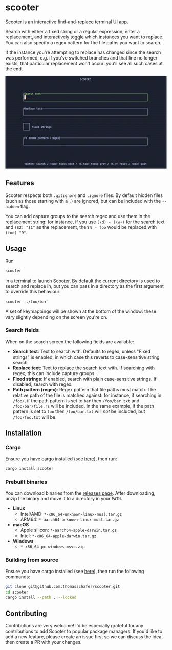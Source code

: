 # scooter

Scooter is an interactive find-and-replace terminal UI app.

Search with either a fixed string or a regular expression, enter a replacement, and interactively toggle which instances you want to replace. You can also specify a regex pattern for the file paths you want to search.

If the instance you're attempting to replace has changed since the search was performed, e.g. if you've switched branches and that line no longer exists, that particular replacement won't occur: you'll see all such cases at the end.

![Scooter preview](media/preview.gif)

## Features

Scooter respects both `.gitignore` and `.ignore` files. By default hidden files (such as those starting with a `.`) are ignored, but can be included with the `--hidden` flag.

You can add capture groups to the search regex and use them in the replacement string: for instance, if you use `(\d) - (\w+)` for the search text and `($2) "$1"` as the replacement, then `9 - foo` would be replaced with `(foo) "9"`.

## Usage

Run

```sh
scooter
```

in a terminal to launch Scooter. By default the current directory is used to search and replace in, but you can pass in a directory as the first argument to override this behaviour:

```sh
scooter ../foo/bar`
```

A set of keymappings will be shown at the bottom of the window: these vary slightly depending on the screen you're on.

### Search fields

When on the search screen the following fields are available:

- **Search text**: Text to search with. Defaults to regex, unless "Fixed strings" is enabled, in which case this reverts to case-sensitive string search.
- **Replace text**: Text to replace the search text with. If searching with regex, this can include capture groups.
- **Fixed strings**: If enabled, search with plain case-sensitive strings. If disabled, search with regex.
- **Path pattern (regex)**: Regex pattern that file paths must match. The relative path of the file is matched against: for instance, if searching in `/foo/`, if the path pattern is set to `bar` then `/foo/bar.txt` and `/foo/bar/file.rs` will be included. In the same example, if the path pattern is set to `foo` then `/foo/bar.txt` will *not* be included, but `/foo/foo.txt` will be.

## Installation

### Cargo

Ensure you have cargo installed (see [here](https://doc.rust-lang.org/cargo/getting-started/installation.html)), then run:

```sh
cargo install scooter
```

### Prebuilt binaries

You can download binaries from the [releases page](https://github.com/thomasschafer/scooter/releases/latest). After downloading, unzip the binary and move it to a directory in your `PATH`.

- **Linux**
  - Intel/AMD: `*-x86_64-unknown-linux-musl.tar.gz`
  - ARM64: `*-aarch64-unknown-linux-musl.tar.gz`
- **macOS**
  - Apple silicon: `*-aarch64-apple-darwin.tar.gz`
  - Intel: `*-x86_64-apple-darwin.tar.gz`
- **Windows**
  - `*-x86_64-pc-windows-msvc.zip`

### Building from source

Ensure you have cargo installed (see [here](https://doc.rust-lang.org/cargo/getting-started/installation.html)), then run the following commands:

```sh
git clone git@github.com:thomasschafer/scooter.git
cd scooter
cargo install --path . --locked
```

## Contributing

Contributions are very welcome! I'd be especially grateful for any contributions to add Scooter to popular package managers. If you'd like to add a new feature, please create an issue first so we can discuss the idea, then create a PR with your changes.
